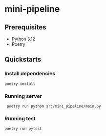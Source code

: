 mini-pipeline
===

## Prerequisites

- Python 3.12
- Poetry

## Quickstarts

### Install dependencies

```shell
poetry install
```

### Running server

```shell
 poetry run python src/mini_pipeline/main.py
```

### Running test

```shell
poetry run pytest
```
